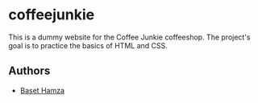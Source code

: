 # coffeejunkie

This is a dummy website for the Coffee Junkie coffeeshop. The project's goal is to practice the basics of HTML and CSS.

## Authors

- [Baset Hamza](https://github.com/BasetHamza)
